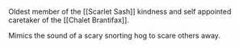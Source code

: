 Oldest member of the [[Scarlet Sash]] kindness and self appointed caretaker of the [[Chalet Brantifax]].

Mimics the sound of a scary snorting hog to scare others away.